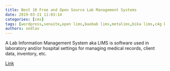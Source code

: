 ```yaml
---
title: Best 10 Free and Open Source Lab Management Systems
date: 2019-03-21 11:03:14
categories: [cms]
tags: [wordpress,senaite,open lims,baobab lims,metalims,bika lims,c4g blis,erpnext,elabftw,clover,gnu lims]
authors: sedlav
---
```

        
A Lab Information Management System aka LIMS is software used in laboratory and/or hospital settings for managing medical records, client data, inventory, etc.

[Link](https://www.fossmint.com/open-source-lab-management-systems/)
